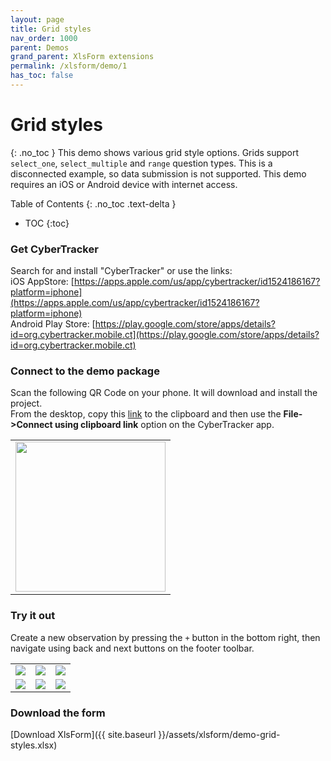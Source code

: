 ```yaml
---
layout: page
title: Grid styles
nav_order: 1000
parent: Demos
grand_parent: XlsForm extensions
permalink: /xlsform/demo/1
has_toc: false
---
```

# Grid styles
{: .no_toc }
This demo shows various grid style options. Grids support `select_one`, `select_multiple` and `range` question types.
This is a disconnected example, so data submission is not supported. This demo requires an iOS or Android device with internet access.

Table of Contents
{: .no_toc .text-delta }

- TOC
{:toc}

### Get CyberTracker
Search for and install "CyberTracker" or use the links:<br/>
iOS AppStore: [https://apps.apple.com/us/app/cybertracker/id1524186167?platform=iphone](https://apps.apple.com/us/app/cybertracker/id1524186167?platform=iphone)<br/>
Android Play Store: [https://play.google.com/store/apps/details?id=org.cybertracker.mobile.ct](https://play.google.com/store/apps/details?id=org.cybertracker.mobile.ct)

### Connect to the demo package
Scan the following QR Code on your phone. It will download and install the project. <br/>From the desktop, copy this [link](https://cybertrackerwiki.org/applink?AhUEAP9wcm9qZWN0VWlkAP8iWGxzRm9ybV9EZW1vX0dyaWRfU3R5bGVzIgAG_yJ3aWtpOi94bHNmb3JtL2RlbW8tZ3JpZC1zdHlsZXMuanNvbiIA) to the clipboard and then use the **File->Connect using clipboard link** option on the CyberTracker app.
<table>
<tr>
<td><img width="240" src="{{ site.baseurl }}/assets/xlsform/demo-grid-styles-qrcode.png" /></td>
</tr>
</table>

### Try it out
Create a new observation by pressing the `+` button in the bottom right, then navigate using back and next buttons on the footer toolbar.
<table>
<tr>
<td><img src="{{ site.baseurl }}/assets/xlsform/demo-grid-styles-1.png" /></td>
<td><img src="{{ site.baseurl }}/assets/xlsform/demo-grid-styles-2.png" /></td>
<td><img src="{{ site.baseurl }}/assets/xlsform/demo-grid-styles-3.png" /></td>
</tr>
<tr>
<td><img src="{{ site.baseurl }}/assets/xlsform/demo-grid-styles-4.png" /></td>
<td><img src="{{ site.baseurl }}/assets/xlsform/demo-grid-styles-5.png" /></td>
<td><img src="{{ site.baseurl }}/assets/xlsform/demo-grid-styles-6.png" /></td>
</tr>
</table>

### Download the form
[Download XlsForm]({{ site.baseurl }}/assets/xlsform/demo-grid-styles.xlsx)
